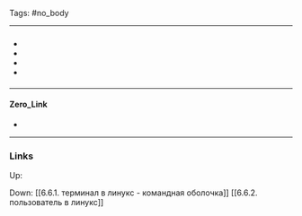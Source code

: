 Tags: #no_body 
***
###
-
-
-
-
#### 

***
#### Zero_Link
- 
***
### Links
Up:

Down:
[[6.6.1. терминал в линукс - командная оболочка]]
[[6.6.2. пользователь в линукс]]

